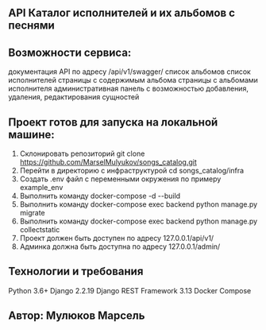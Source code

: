 ## API Каталог исполнителей и их альбомов с песнями


## Возможности сервиса:
документация API по адресу /api/v1/swagger/
список альбомов
список исполнителей
страницы с содержимым альбома
страницы с альбомами исполнителя
административная панель с возможностью добавления, удаления, редактирования сущностей

## Проект готов для запуска на локальной машине:
1. Склонировать репозиторий git clone https://github.com/MarselMulyukov/songs_catalog.git
2. Перейти в директорию с инфраструктурой cd songs_catalog/infra
3. Создать .env файл с переменными окружения по примеру example_env
4. Выполнить команду docker-compose -d --build
5. Выполнить команду docker-compose exec backend python manage.py migrate
6. Выполнить команду docker-compose exec backend python manage.py collectstatic
8. Проект должен быть доступен по адресу 127.0.0.1/api/v1/
9. Админка должна быть доступна по адресу 127.0.0.1/admin/

## Технологии и требования
Python 3.6+
Django 2.2.19
Django REST Framework 3.13
Docker Compose

## Автор: Мулюков Марсель